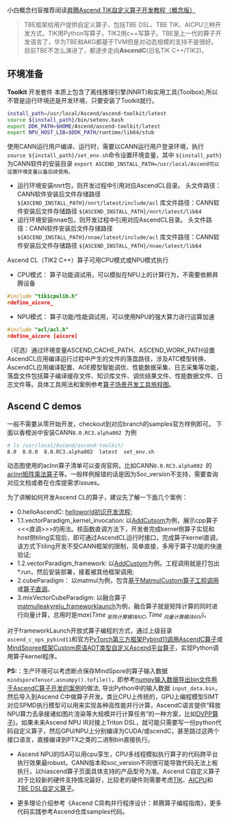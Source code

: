 小白概念扫盲推荐阅读[昇腾Ascend TIK自定义算子开发教程（概念版）](https://blog.csdn.net/m0_37605642/article/details/132780001)

> TBE框架给用户提供自定义算子，包括TBE DSL、TBE TIK、AICPU三种开发方式，TIK用Python写算子，TIK2用c++写算子。TBE是上一代的算子开发语言了，华为TBE和AKG都基于TVM但是对动态规模的支持不是很好。目前TBE不怎么演进了，都逐步走向**AscendC**(旧名TIK C++/TIK2)。

## 环境准备

**Toolkit** 开发套件 本质上包含了离线推理引擎(NNRT)和实用工具(Toolbox),所以不管是运行环境还是开发环境，只要安装了Toolkit就行。

```bash
install_path=/usr/local/Ascend/ascend-toolkit/latest 
source ${install_path}/bin/setenv.bash
export DDK_PATH=$HOME/Ascend/ascend-toolkit/latest
export NPU_HOST_LIB=$DDK_PATH/runtime/lib64/stub 
```

使用CANN运行用户编译、运行时，需要以CANN运行用户登录环境，执行 `source ${install_path}/set_env.sh`命令设置环境变量，其中 `${install_path}`为CANN软件的安装目录
`export ASCEND_INSTALL_PATH=/usr/local/Ascend可以设置环境变量以备后续使用。`

- 运行环境安装nnrt包，则开发过程中引用对应AscendCL目录。
  头文件路径：CANN软件安装后文件存储路径 `${ASCEND_INSTALL_PATH}/nnrt/latest/include/acl`
  库文件路径：CANN软件安装后文件存储路径 `${ASCEND_INSTALL_PATH}/nnrt/latest/lib64`
- 运行环境安装nnae包，则开发过程中引用对应AscendCL目录。
  头文件路径：CANN软件安装后文件存储路径 `${ASCEND_INSTALL_PATH}/nnae/latest/include/acl`
  库文件路径：CANN软件安装后文件存储路径 `${ASCEND_INSTALL_PATH}/nnae/latest/lib64`

Ascend CL（TIK2 C++）算子可用CPU模式或NPU模式执行

- CPU模式： 算子功能调试用，可以模拟在NPU上的计算行为，不需要依赖昇腾设备

```cpp
#include "tikicpulib.h"
#define_aicore_
```

- NPU模式： 算子功能/性能调试用，可以使用NPU的强大算力进行运算加速

```cpp
#include "acl/acl.h"
#define_aicore [aicore]
```

（可选）通过环境变量ASCEND_CACHE_PATH、ASCEND_WORK_PATH设置AscendCL应用编译运行过程中产生的文件的落盘路径，涉及ATC模型转换、AscendCL应用编译配置、AOE模型智能调优、性能数据采集、日志采集等功能，落盘文件包括算子编译缓存文件、知识库文件、调优结果文件、性能数据文件、日志文件等。具体工具用法和案例参考[算子场景开发工具旅程图](https://www.hiascend.com/document/detail/zh/CANNCommunityEdition/81RC1alpha001/devaids/quickstart/devjrnmap/toolsindex_001.html)。

## Ascend C demos

一般不需要从零开始开发，checkout到对应branch的samples官方样例即可。
下面以香橙派中安装CANN`8.0.RC3.alpha002 `为例
```bash
# ls /usr/local/Ascend/ascend-toolkit/
8.0  8.0.0  8.0.RC3.alpha002  latest  set_env.sh
```

动态图使用的aclnn算子清单可以查询官网，比如CANN`8.0.RC3.alpha002 `的[aclnn矩阵乘法算子](https://gitee.com/ascend/samples/tree/v0.1-8.0.0.alpha002/operator/ascendc/0_introduction/10_matmul_frameworklaunch/AclNNInvocation)等。一般样例报错的话是因为Soc_version不支持，需要查询对应文档或者在仓库提需求issues。

为了讲解如何开发Ascend CL的算子，建议先了解一下面几个案例：
- 0.helloAscendC: [helloworld初识开发流程](https://gitee.com/ascend/samples/tree/master/operator/ascendc/0_introduction/0_helloworld);
- 1.1.vectorParadigm_kernel_invocation: 以[AddCutsom](https://gitee.com/ascend/samples/tree/v0.1-8.0.0.alpha002/operator/ascendc/0_introduction/3_add_kernellaunch/AddKernelInvocationNeo)为例，展示cpp算子<<<直调>>>的用法。核函数直调方法下，开发者完成kernel侧算子实现和host侧tiling实现后，即可通过AscendCL运行时接口，完成算子kernel直调， 该方式下tiling开发不受CANN框架的限制，简单直接，多用于算子功能的快速验证;
- 1.2.vectorParadigm_framework: 以[AddCustom](https://gitee.com/ascend/samples/tree/v0.1-8.0.0.alpha002/operator/ascendc/0_introduction/1_add_frameworklaunch/AddCustom)为例。工程调用就是打包出*.run，然后安装部署，接着被其他框架调用;
- 2.cubeParadigm： 以matmul为例，包含[基于MatmulCustom算子工程调用](https://gitee.com/ascend/samples/tree/master/operator/ascendc/0_introduction/10_matmul_frameworklaunch) 或[算子直调](https://gitee.com/ascend/samples/tree/master/operator/ascendc/0_introduction/11_matmul_kernellaunch)。
- 3.mixVectorCubeParadigm: 以融合算子[matmulleakyrelu_frameworklaunch](https://gitee.com/ascend/samples/tree/v0.1-8.0.0.alpha002/operator/ascendc/0_introduction/12_matmulleakyrelu_frameworklaunch)为例，融合算子就是矩阵计算的同时进行向量计算，总用时是$max(Time_{\ 矩阵计算模块AIC},Time_{\ 向量计算模块AIV})$。

对于frameworkLaunch开放式算子编程的方式，通过上级目录`ascend_c_ops_pybind11`和官方[PyTorch第三方框架Pybind11调用AscendC算子](https://www.hiascend.com/document/detail/zh/canncommercial/800/developmentguide/opdevg/Ascendcopdevg/atlas_ascendc_10_0057.html)或[MindSporee框架Custom原语AOT类型自定义Ascend平台算子](https://www.mindspore.cn/tutorials/zh-CN/r2.6.0/custom_program/operation/op_custom_ascendc.html)，实现Python调用算子kernel程序。

**PS:**：生产环境可以考虑断点保存MindSpore的算子输入数据 `mindsporeTensor.asnumpy().tofile()`，即参考[numpy输入数据导出bin文件用于AscendC算子开发的案例](https://gitee.com/ascend/samples/blob/master/cplusplus/level1_single_api/4_op_dev/6_ascendc_custom_op/kernel_invocation/MatMul/matmul_custom.py)的做法, 导出Python中的输入数据 `input_data.bin`，然后导入到Ascend C中做算子开发。类比CPU上传统的，GPU上编程模型SIMT对应SPMD执行模型可以用来实现各种高性能并行计算，AscendC语言提供“释放NPU算力去承接诸如图片渲染等大规模并行计算任务”的一种方案，比如[DVPP算子](https://bbs.huaweicloud.com/blogs/394593?utm_source=zhihu&utm_medium=bbs-ex&utm_campaign=other&utm_content=content))。如果未来Ascend NPU IR对接上Triton DSL，就可能只需要写一份python代码自定义算子，然后GPU/NPU上分别编译为CUDA/或scendC，甚至跳过这两个接口语言，直接编译到PTX之类的二进制bin直接执行。

* Ascend NPU的ISA可以用cpu孪生，CPU多线程模拟执行算子的代码跨平台执行效果最robust。CANN版本和soc_version不同很可能导致代码无法上板执行，以hiascend算子页面具体支持的产品型号为准。Ascend C自定义算子对于比较新的硬件支持情况最好，比较老的硬件则需要考虑[TIK](https://www.bilibili.com/video/BV1ha4y1V7vK)、[AICPU](https://www.bilibili.com/video/BV1qg41167db/)和[TBE DSL自定义算子](https://www.bilibili.com/video/BV17v4y1D7K5/)。

* 更多理论介绍参考《Ascend C异构并行程序设计：昇腾算子编程指南》，更多代码实践参考Ascend仓库samples代码。

